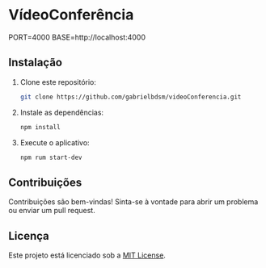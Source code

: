 # VídeoConferência

PORT=4000
BASE=http://localhost:4000

## Instalação

1. Clone este repositório:

    ```bash
    git clone https://github.com/gabrielbdsm/videoConferencia.git
    ```

2. Instale as dependências:

    ```bash
    npm install
    ```

3. Execute o aplicativo:

    ```bash
    npm rum start-dev


## Contribuições

Contribuições são bem-vindas! Sinta-se à vontade para abrir um problema ou enviar um pull request.

## Licença

Este projeto está licenciado sob a [MIT License](LICENSE).
